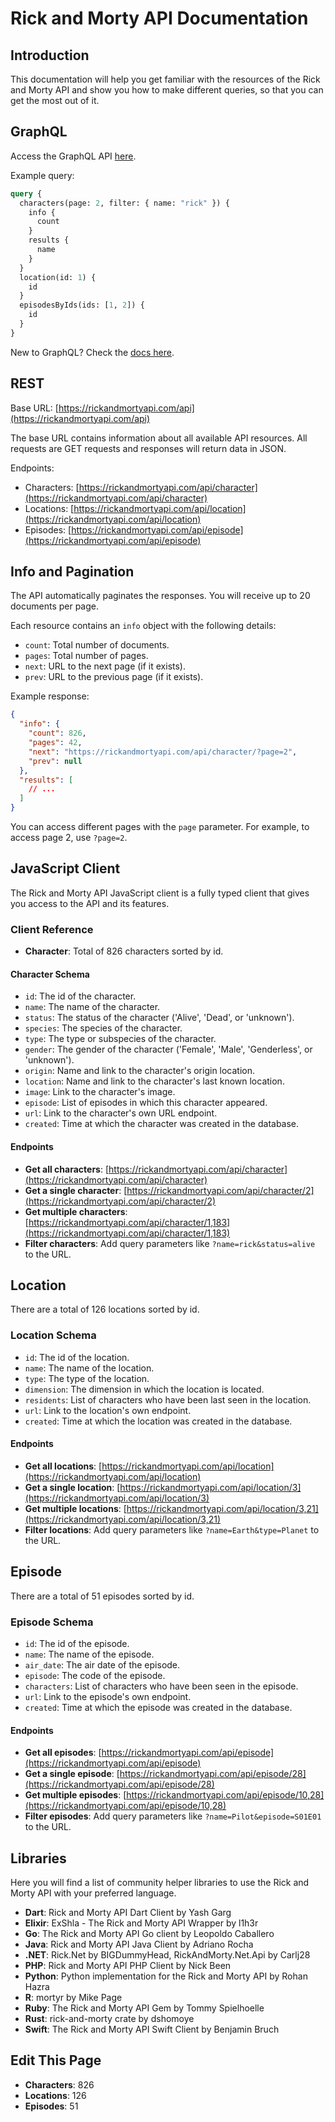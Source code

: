 # Rick and Morty API Documentation

## Introduction
This documentation will help you get familiar with the resources of the Rick and Morty API and show you how to make different queries, so that you can get the most out of it.

## GraphQL
Access the GraphQL API [here](https://rickandmortyapi.com/graphql).

Example query:
```graphql
query {
  characters(page: 2, filter: { name: "rick" }) {
    info {
      count
    }
    results {
      name
    }
  }
  location(id: 1) {
    id
  }
  episodesByIds(ids: [1, 2]) {
    id
  }
}
```
New to GraphQL? Check the [docs here](https://graphql.org/learn/).

## REST
Base URL: [https://rickandmortyapi.com/api](https://rickandmortyapi.com/api)

The base URL contains information about all available API resources. All requests are GET requests and responses will return data in JSON.

Endpoints:
- Characters: [https://rickandmortyapi.com/api/character](https://rickandmortyapi.com/api/character)
- Locations: [https://rickandmortyapi.com/api/location](https://rickandmortyapi.com/api/location)
- Episodes: [https://rickandmortyapi.com/api/episode](https://rickandmortyapi.com/api/episode)

## Info and Pagination
The API automatically paginates the responses. You will receive up to 20 documents per page.

Each resource contains an `info` object with the following details:
- `count`: Total number of documents.
- `pages`: Total number of pages.
- `next`: URL to the next page (if it exists).
- `prev`: URL to the previous page (if it exists).

Example response:
```json
{
  "info": {
    "count": 826,
    "pages": 42,
    "next": "https://rickandmortyapi.com/api/character/?page=2",
    "prev": null
  },
  "results": [
    // ...
  ]
}
```
You can access different pages with the `page` parameter. For example, to access page 2, use `?page=2`.

## JavaScript Client
The Rick and Morty API JavaScript client is a fully typed client that gives you access to the API and its features.

### Client Reference
- **Character**: Total of 826 characters sorted by id.

#### Character Schema
- `id`: The id of the character.
- `name`: The name of the character.
- `status`: The status of the character ('Alive', 'Dead', or 'unknown').
- `species`: The species of the character.
- `type`: The type or subspecies of the character.
- `gender`: The gender of the character ('Female', 'Male', 'Genderless', or 'unknown').
- `origin`: Name and link to the character's origin location.
- `location`: Name and link to the character's last known location.
- `image`: Link to the character's image.
- `episode`: List of episodes in which this character appeared.
- `url`: Link to the character's own URL endpoint.
- `created`: Time at which the character was created in the database.

#### Endpoints
- **Get all characters**: [https://rickandmortyapi.com/api/character](https://rickandmortyapi.com/api/character)
- **Get a single character**: [https://rickandmortyapi.com/api/character/2](https://rickandmortyapi.com/api/character/2)
- **Get multiple characters**: [https://rickandmortyapi.com/api/character/1,183](https://rickandmortyapi.com/api/character/1,183)
- **Filter characters**: Add query parameters like `?name=rick&status=alive` to the URL.

## Location
There are a total of 126 locations sorted by id.

### Location Schema
- `id`: The id of the location.
- `name`: The name of the location.
- `type`: The type of the location.
- `dimension`: The dimension in which the location is located.
- `residents`: List of characters who have been last seen in the location.
- `url`: Link to the location's own endpoint.
- `created`: Time at which the location was created in the database.

#### Endpoints
- **Get all locations**: [https://rickandmortyapi.com/api/location](https://rickandmortyapi.com/api/location)
- **Get a single location**: [https://rickandmortyapi.com/api/location/3](https://rickandmortyapi.com/api/location/3)
- **Get multiple locations**: [https://rickandmortyapi.com/api/location/3,21](https://rickandmortyapi.com/api/location/3,21)
- **Filter locations**: Add query parameters like `?name=Earth&type=Planet` to the URL.

## Episode
There are a total of 51 episodes sorted by id.

### Episode Schema
- `id`: The id of the episode.
- `name`: The name of the episode.
- `air_date`: The air date of the episode.
- `episode`: The code of the episode.
- `characters`: List of characters who have been seen in the episode.
- `url`: Link to the episode's own endpoint.
- `created`: Time at which the episode was created in the database.

#### Endpoints
- **Get all episodes**: [https://rickandmortyapi.com/api/episode](https://rickandmortyapi.com/api/episode)
- **Get a single episode**: [https://rickandmortyapi.com/api/episode/28](https://rickandmortyapi.com/api/episode/28)
- **Get multiple episodes**: [https://rickandmortyapi.com/api/episode/10,28](https://rickandmortyapi.com/api/episode/10,28)
- **Filter episodes**: Add query parameters like `?name=Pilot&episode=S01E01` to the URL.

## Libraries
Here you will find a list of community helper libraries to use the Rick and Morty API with your preferred language.

- **Dart**: Rick and Morty API Dart Client by Yash Garg
- **Elixir**: ExShla - The Rick and Morty API Wrapper by l1h3r
- **Go**: The Rick and Morty API Go client by Leopoldo Caballero
- **Java**: Rick and Morty API Java Client by Adriano Rocha
- **.NET**: Rick.Net by BIGDummyHead, RickAndMorty.Net.Api by Carlj28
- **PHP**: Rick and Morty API PHP Client by Nick Been
- **Python**: Python implementation for the Rick and Morty API by Rohan Hazra
- **R**: mortyr by Mike Page
- **Ruby**: The Rick and Morty API Gem by Tommy Spielhoelle
- **Rust**: rick-and-morty crate by dshomoye
- **Swift**: The Rick and Morty API Swift Client by Benjamin Bruch

## Edit This Page
- **Characters**: 826
- **Locations**: 126
- **Episodes**: 51
